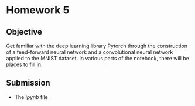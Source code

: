# Homework 5
## Objective 
Get familiar with the deep learning library Pytorch through the construction of a feed-forward neural network and a convolutional neural network applied to the MNIST dataset. 
In various parts of the notebook, there will be places to fill in.
## Submission
- The *ipynb* file
